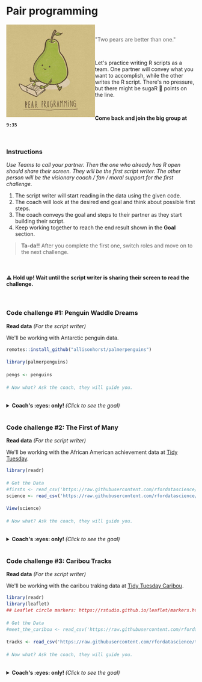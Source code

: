 # Pair programming

<img src="../../images/pear_program.png" width=236 align="left" />

<br>

> "Two pears are better than one."  

<br>

Let's practice writing R scripts as a team. One partner will convey what you want to accomplish, while the other writes the R script. There's no pressure, but there might be sugaR :candy: points on the line.

<br>

**Come back and join the big group at ` 9:35 `**

<br>

### Instructions

_Use Teams to call your partner. Then the one who already has R open should share their screen. They will be the first script writer. The other person will be the visionary coach / fan / moral support for the first challenge._

1. The script writer will start reading in the data using the given code.
1. The coach will look at the desired end goal and think about possible first steps.
1. The coach conveys the goal and steps to their partner as they start building their script.
1. Keep working together to reach the end result shown in the **Goal** section.

> **Ta-da!!** After you complete the first one, switch roles and move on to the next challenge.

<br>

#### :warning: Hold up! Wait until the script writer is sharing their screen to read the challenge. 

<br>

### Code challenge #1: Penguin Waddle Dreams

<b>Read data</b> <i>(For the script writer)</i>
  
We'll be working with Antarctic penguin data.

```r
remotes::install_github("allisonhorst/palmerpenguins")

library(palmerpenguins)

pengs <- penguins 

# Now what? Ask the coach, they will guide you.
```      

<br>

<details>
<summary> <b>Coach's :eyes: only! </b> <i> (Click to see the goal) </i> </summary>

<br>

**Starting data**

<img src="../../images/pengu_start.png" width=688 />

<br><br>

**End Goal**

> Then there were four Dreamy penguins.

> <img src="../../images/pengu_end_an.png" width=738 />

  
</details> 
<br>


### Code challenge #2: The First of Many

<b>Read data</b> <i>(For the script writer)</i>
  
We'll be working with the African American achievement data at [Tidy Tuesday](https://github.com/rfordatascience/tidytuesday/blob/master/data/2020/2020-06-23/readme.md).


```r
library(readr)

# Get the Data
#firsts <- read_csv('https://raw.githubusercontent.com/rfordatascience/tidytuesday/master/data/2020/2020-06-09/firsts.csv')
science <- read_csv('https://raw.githubusercontent.com/rfordatascience/tidytuesday/master/data/2020/2020-06-09/science.csv')

View(science)

# Now what? Ask the coach, they will guide you.
```      

<br>

<details>
<summary> <b>Coach's :eyes: only! </b> <i> (Click to see the goal) </i> </summary>

<br>

**Starting data**

<img src="../../images/am_achieve_start.png" width=708 />

<br><br>

**End Goal**

> What age did the 14 "chemists" live to?

> <img src="../../images/am_achieve_end_an.png" width=708 />

  
</details> 
<br>

### Code challenge #3: Caribou Tracks

<b>Read data</b> <i>(For the script writer)</i>
  
We'll be working with the caribou traking data at [Tidy Tuesday Caribou](https://github.com/rfordatascience/tidytuesday/blob/master/data/2020/2020-06-23/readme.md).


```r
library(readr)
library(leaflet)
## Leaflet circle markers: https://rstudio.github.io/leaflet/markers.html

# Get the Data
#meet_the_caribou <- read_csv('https://raw.githubusercontent.com/rfordatascience/tidytuesday/master/data/2020/2020-06-23/individuals.csv')

tracks <- read_csv('https://raw.githubusercontent.com/rfordatascience/tidytuesday/master/data/2020/2020-06-23/locations.csv')

# Now what? Ask the coach, they will guide you.
```      

<br>

<details>
<summary> <b>Coach's :eyes: only! </b> <i> (Click to see the goal) </i> </summary>

<br>

**Starting data**

<img src="../../images/caribou_start.png" width=688 />

<br><br>

**End Goal**

> **Map for Caribou ID:`"GR_C15"`**

> <img src="../../images/caribou_map.png" width=738 />

  
</details> 
<br>


